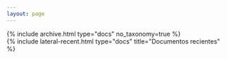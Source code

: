 ```yaml
---
layout: page
---
```


<main class="d-md-flex">
    <div class="col-md-9 d-flex flex-column flex-fill">
        {% include archive.html type="docs" no_taxonomy=true %}
    </div>
    <div class="col-md-3 d-none d-md-block d-flex flex-column flex-fill ms-3">
        {% include lateral-recent.html type="docs" title="Documentos recientes" %}
    </div>
</main>